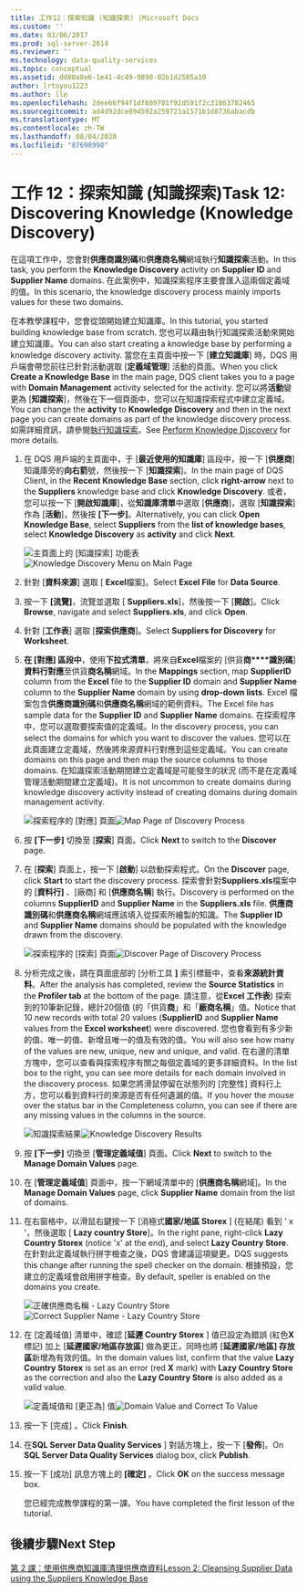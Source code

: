 ```yaml
---
title: 工作12：探索知識 (知識探索) |Microsoft Docs
ms.custom: ''
ms.date: 03/06/2017
ms.prod: sql-server-2014
ms.reviewer: ''
ms.technology: data-quality-services
ms.topic: conceptual
ms.assetid: dd80a8e6-1e41-4c49-9898-02b1d2505a10
author: lrtoyou1223
ms.author: lle
ms.openlocfilehash: 2dee66f94f1df609701f92d591f2c31863702465
ms.sourcegitcommit: ad4d92dce894592a259721a1571b1d8736abacdb
ms.translationtype: MT
ms.contentlocale: zh-TW
ms.lasthandoff: 08/04/2020
ms.locfileid: "87698998"
---
```

# <a name="task-12-discovering-knowledge-knowledge-discovery"></a><span data-ttu-id="ac3e5-102">工作 12：探索知識 (知識探索)</span><span class="sxs-lookup"><span data-stu-id="ac3e5-102">Task 12: Discovering Knowledge (Knowledge Discovery)</span></span>
  <span data-ttu-id="ac3e5-103">在這項工作中，您會對**供應商識別碼**和**供應商名稱**網域執行**知識探索**活動。</span><span class="sxs-lookup"><span data-stu-id="ac3e5-103">In this task, you perform the **Knowledge Discovery** activity on **Supplier ID** and **Supplier Name** domains.</span></span> <span data-ttu-id="ac3e5-104">在此案例中，知識探索程序主要會匯入這兩個定義域的值。</span><span class="sxs-lookup"><span data-stu-id="ac3e5-104">In this scenario, the knowledge discovery process mainly imports values for these two domains.</span></span>  
  
 <span data-ttu-id="ac3e5-105">在本教學課程中，您會從頭開始建立知識庫。</span><span class="sxs-lookup"><span data-stu-id="ac3e5-105">In this tutorial, you started building knowledge base from scratch.</span></span> <span data-ttu-id="ac3e5-106">您也可以藉由執行知識探索活動來開始建立知識庫。</span><span class="sxs-lookup"><span data-stu-id="ac3e5-106">You can also start creating a knowledge base by performing a knowledge discovery activity.</span></span> <span data-ttu-id="ac3e5-107">當您在主頁面中按一下 [**建立知識庫**] 時，DQS 用戶端會帶您前往已針對活動選取 [**定義域管理**] 活動的頁面。</span><span class="sxs-lookup"><span data-stu-id="ac3e5-107">When you click **Create a Knowledge Base** in the main page, DQS client takes you to a page with **Domain Management** activity selected for the activity.</span></span> <span data-ttu-id="ac3e5-108">您可以將**活動**變更為 [**知識探索**]，然後在下一個頁面中，您可以在知識探索程式中建立定義域。</span><span class="sxs-lookup"><span data-stu-id="ac3e5-108">You can change the **activity** to **Knowledge Discovery** and then in the next page you can create domains as part of the knowledge discovery process.</span></span> <span data-ttu-id="ac3e5-109">如需詳細資訊，請參閱[執行知識探索](https://msdn.microsoft.com/library/hh510398.aspx)。</span><span class="sxs-lookup"><span data-stu-id="ac3e5-109">See [Perform Knowledge Discovery](https://msdn.microsoft.com/library/hh510398.aspx) for more details.</span></span>  
  
1.  <span data-ttu-id="ac3e5-110">在 DQS 用戶端的主頁面中，于 [**最近使用的知識庫**] 區段中，按一下 [**供應商**] 知識庫旁的**向右箭**號，然後按一下 [**知識探索**]。</span><span class="sxs-lookup"><span data-stu-id="ac3e5-110">In the main page of DQS Client, in the **Recent Knowledge Base** section, click **right-arrow** next to the **Suppliers** knowledge base and click **Knowledge Discovery**.</span></span> <span data-ttu-id="ac3e5-111">或者，您可以按一下 [**開啟知識庫**]，從**知識庫清單**中選取 [**供應商**]，選取 [**知識探索**] 作為 [**活動**]，然後按 **[下一步]**。</span><span class="sxs-lookup"><span data-stu-id="ac3e5-111">Alternatively, you can click **Open Knowledge Base**, select **Suppliers** from the **list of knowledge bases**, select **Knowledge Discovery** as **activity** and click **Next**.</span></span>  
  
     <span data-ttu-id="ac3e5-112">![主頁面上的 [知識探索] 功能表](../../2014/tutorials/media/et-discoveringknowledge-01.jpg "主頁面上的 [知識探索] 功能表")</span><span class="sxs-lookup"><span data-stu-id="ac3e5-112">![Knowledge Discovery Menu on Main Page](../../2014/tutorials/media/et-discoveringknowledge-01.jpg "Knowledge Discovery Menu on Main Page")</span></span>  
  
2.  <span data-ttu-id="ac3e5-113">針對 [**資料來源**] 選取 [ **Excel**檔案]。</span><span class="sxs-lookup"><span data-stu-id="ac3e5-113">Select **Excel File** for **Data Source**.</span></span>  
  
3.  <span data-ttu-id="ac3e5-114">按一下 **[流覽]**，流覽並選取 [ **Suppliers.xls**]，然後按一下 [**開啟**]。</span><span class="sxs-lookup"><span data-stu-id="ac3e5-114">Click **Browse**, navigate and select **Suppliers.xls**, and click **Open**.</span></span>  
  
4.  <span data-ttu-id="ac3e5-115">針對 [**工作表**] 選取 [**探索供應商**]。</span><span class="sxs-lookup"><span data-stu-id="ac3e5-115">Select **Suppliers for Discovery** for **Worksheet**.</span></span>  
  
5.  <span data-ttu-id="ac3e5-116">**在 [對應] 區段中**，使用**下拉式清單**，將來自**Excel**檔案的 [供貨**商\*\*\*\*識別碼**]**資料行對應**至供貨**商名稱**網域。</span><span class="sxs-lookup"><span data-stu-id="ac3e5-116">In the **Mappings** section, map **SupplierID** column from the **Excel** file to the **Supplier ID** domain and **Supplier Name** column to the **Supplier Name** domain by using **drop-down lists**.</span></span> <span data-ttu-id="ac3e5-117">Excel 檔案包含**供應商識別碼**和**供應商名稱**網域的範例資料。</span><span class="sxs-lookup"><span data-stu-id="ac3e5-117">The Excel file has sample data for the **Supplier ID** and **Supplier Name** domains.</span></span> <span data-ttu-id="ac3e5-118">在探索程序中，您可以選取要探索值的定義域。</span><span class="sxs-lookup"><span data-stu-id="ac3e5-118">In the discovery process, you can select the domains for which you want to discover the values.</span></span> <span data-ttu-id="ac3e5-119">您可以在此頁面建立定義域，然後將來源資料行對應到這些定義域。</span><span class="sxs-lookup"><span data-stu-id="ac3e5-119">You can create domains on this page and then map the source columns to those domains.</span></span> <span data-ttu-id="ac3e5-120">在知識探索活動期間建立定義域是可能發生的狀況 (而不是在定義域管理活動期間建立定義域)。</span><span class="sxs-lookup"><span data-stu-id="ac3e5-120">It is not uncommon to create domains during knowledge discovery activity instead of creating domains during domain management activity.</span></span>  
  
     <span data-ttu-id="ac3e5-121">![探索程序的 [對應] 頁面](../../2014/tutorials/media/et-discoveringknowledge-02.jpg "探索程序的 [對應] 頁面")</span><span class="sxs-lookup"><span data-stu-id="ac3e5-121">![Map Page of Discovery Process](../../2014/tutorials/media/et-discoveringknowledge-02.jpg "Map Page of Discovery Process")</span></span>  
  
6.  <span data-ttu-id="ac3e5-122">按 **[下一步]** 切換至 [**探索**] 頁面。</span><span class="sxs-lookup"><span data-stu-id="ac3e5-122">Click **Next** to switch to the **Discover** page.</span></span>  
  
7.  <span data-ttu-id="ac3e5-123">在 [**探索**] 頁面上，按一下 [**啟動**] 以啟動探索程式。</span><span class="sxs-lookup"><span data-stu-id="ac3e5-123">On the **Discover** page, click **Start** to start the discovery process.</span></span> <span data-ttu-id="ac3e5-124">探索會針對**Suppliers.xls**檔案中的 [**資料行]** 、[廠商] 和 [**供應商名稱**] 執行。</span><span class="sxs-lookup"><span data-stu-id="ac3e5-124">Discovery is performed on the columns **SupplierID** and **Supplier Name** in the **Suppliers.xls** file.</span></span> <span data-ttu-id="ac3e5-125">**供應商識別碼**和**供應商名稱**網域應該填入從探索所繪製的知識。</span><span class="sxs-lookup"><span data-stu-id="ac3e5-125">The **Supplier ID** and **Supplier Name** domains should be populated with the knowledge drawn from the discovery.</span></span>  
  
     <span data-ttu-id="ac3e5-126">![探索程序的 [探索] 頁面](../../2014/tutorials/media/et-discoveringknowledge-03.jpg "探索程序的 [探索] 頁面")</span><span class="sxs-lookup"><span data-stu-id="ac3e5-126">![Discover Page of Discovery Process](../../2014/tutorials/media/et-discoveringknowledge-03.jpg "Discover Page of Discovery Process")</span></span>  
  
8.  <span data-ttu-id="ac3e5-127">分析完成之後，請在頁面底部的 [分析工具 **]** 索引標籤中，查看**來源統計資料**。</span><span class="sxs-lookup"><span data-stu-id="ac3e5-127">After the analysis has completed, review the **Source Statistics** in the **Profiler tab** at the bottom of the page.</span></span> <span data-ttu-id="ac3e5-128">請注意，從**Excel 工作表**) 探索到的10筆新記錄，總計20個值 (的「供貨**商**」和「**廠商名稱**」值。</span><span class="sxs-lookup"><span data-stu-id="ac3e5-128">Notice that 10 new records with total 20 values (**SupplierID** and **Supplier Name** values from the **Excel worksheet**) were discovered.</span></span> <span data-ttu-id="ac3e5-129">您也會看到有多少新的值、唯一的值、新增且唯一的值及有效的值。</span><span class="sxs-lookup"><span data-stu-id="ac3e5-129">You will also see how many of the values are new, unique, new and unique, and valid.</span></span> <span data-ttu-id="ac3e5-130">在右邊的清單方塊中，您可以查看與探索程序有關之每個定義域的更多詳細資料。</span><span class="sxs-lookup"><span data-stu-id="ac3e5-130">In the list box to the right, you can see more details for each domain involved in the discovery process.</span></span> <span data-ttu-id="ac3e5-131">如果您將滑鼠停留在狀態列的 [完整性] 資料行上方，您可以看到資料行的來源是否有任何遺漏的值。</span><span class="sxs-lookup"><span data-stu-id="ac3e5-131">If you hover the mouse over the status bar in the Completeness column, you can see if there are any missing values in the columns in the source.</span></span>  
  
     <span data-ttu-id="ac3e5-132">![知識探索結果](../../2014/tutorials/media/et-discoveringknowledge-04.jpg "知識探索結果")</span><span class="sxs-lookup"><span data-stu-id="ac3e5-132">![Knowledge Discovery Results](../../2014/tutorials/media/et-discoveringknowledge-04.jpg "Knowledge Discovery Results")</span></span>  
  
9. <span data-ttu-id="ac3e5-133">按 **[下一步]** 切換至 [**管理定義域值**] 頁面。</span><span class="sxs-lookup"><span data-stu-id="ac3e5-133">Click **Next** to switch to the **Manage Domain Values** page.</span></span>  
  
10. <span data-ttu-id="ac3e5-134">在 [**管理定義域值**] 頁面中，按一下網域清單中的 [**供應商名稱**網域]。</span><span class="sxs-lookup"><span data-stu-id="ac3e5-134">In the **Manage Domain Values** page, click **Supplier Name** domain from the list of domains.</span></span>  
  
11. <span data-ttu-id="ac3e5-135">在右窗格中，以滑鼠右鍵按一下 [消極式**國家/地區 Storex** ] (在結尾) 看到 ' x '，然後選取 [ **Lazy country Store**]。</span><span class="sxs-lookup"><span data-stu-id="ac3e5-135">In the right pane, right-click **Lazy Country Storex** (notice 'x' at the end), and select **Lazy Country Store**.</span></span> <span data-ttu-id="ac3e5-136">在針對此定義域執行拼字檢查之後，DQS 會建議這項變更。</span><span class="sxs-lookup"><span data-stu-id="ac3e5-136">DQS suggests this change after running the spell checker on the domain.</span></span> <span data-ttu-id="ac3e5-137">根據預設，您建立的定義域會啟用拼字檢查。</span><span class="sxs-lookup"><span data-stu-id="ac3e5-137">By default, speller is enabled on the domains you create.</span></span>  
  
     <span data-ttu-id="ac3e5-138">![正確供應商名稱 - Lazy Country Store](../../2014/tutorials/media/et-discoveringknowledge-05.jpg "正確供應商名稱 - Lazy Country Store")</span><span class="sxs-lookup"><span data-stu-id="ac3e5-138">![Correct Supplier Name - Lazy Country Store](../../2014/tutorials/media/et-discoveringknowledge-05.jpg "Correct Supplier Name - Lazy Country Store")</span></span>  
  
12. <span data-ttu-id="ac3e5-139">在 [定義域值] 清單中，確認 [**延遲 Country Storex** ] 值已設定為錯誤 (紅色**X**標記) 加上 [**延遲國家/地區存放區**] 做為更正，同時也將 [**延遲國家/地區] 存放區**新增為有效的值。</span><span class="sxs-lookup"><span data-stu-id="ac3e5-139">In the domain values list, confirm that the value **Lazy Country Storex** is set as an error (red **X** mark) with **Lazy Country Store** as the correction and also the **Lazy Country Store** is also added as a valid value.</span></span>  
  
     <span data-ttu-id="ac3e5-140">![定義域值和 [更正為] 值](../../2014/tutorials/media/et-discoveringknowledge-06.jpg "定義域值和 [更正為] 值")</span><span class="sxs-lookup"><span data-stu-id="ac3e5-140">![Domain Value and Correct To Value](../../2014/tutorials/media/et-discoveringknowledge-06.jpg "Domain Value and Correct To Value")</span></span>  
  
13. <span data-ttu-id="ac3e5-141">按一下 [完成] 。</span><span class="sxs-lookup"><span data-stu-id="ac3e5-141">Click **Finish**.</span></span>  
  
14. <span data-ttu-id="ac3e5-142">在**SQL Server Data Quality Services** ] 對話方塊上，按一下 [**發佈**]。</span><span class="sxs-lookup"><span data-stu-id="ac3e5-142">On **SQL Server Data Quality Services** dialog box, click **Publish**.</span></span>  
  
15. <span data-ttu-id="ac3e5-143">按一下 [成功] 訊息方塊上的 **[確定]** 。</span><span class="sxs-lookup"><span data-stu-id="ac3e5-143">Click **OK** on the success message box.</span></span>  
  
     <span data-ttu-id="ac3e5-144">您已經完成教學課程的第一課。</span><span class="sxs-lookup"><span data-stu-id="ac3e5-144">You have completed the first lesson of the tutorial.</span></span>  
  
## <a name="next-step"></a><span data-ttu-id="ac3e5-145">後續步驟</span><span class="sxs-lookup"><span data-stu-id="ac3e5-145">Next Step</span></span>  
 [<span data-ttu-id="ac3e5-146">第 2 課：使用供應商知識庫清理供應商資料</span><span class="sxs-lookup"><span data-stu-id="ac3e5-146">Lesson 2: Cleansing Supplier Data using the Suppliers Knowledge Base</span></span>](../../2014/tutorials/lesson-2-cleansing-supplier-data-using-the-suppliers-knowledge-base.md)  
  
  
